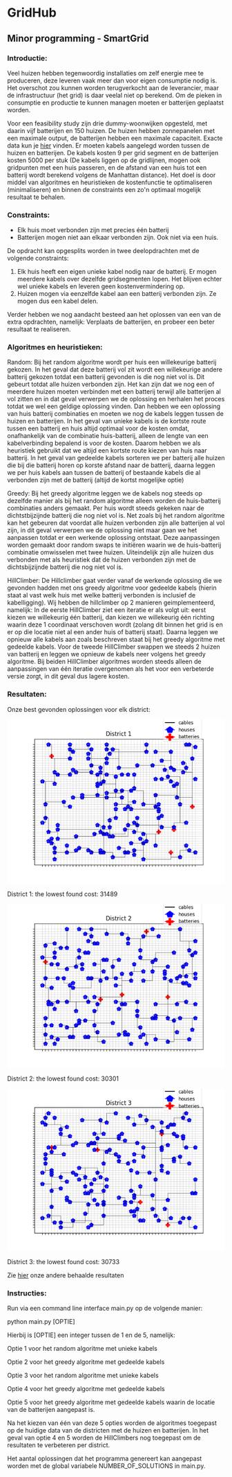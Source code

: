 # GridHub
## Minor programming - SmartGrid

### Introductie:
Veel huizen hebben tegenwoordig installaties om zelf energie mee te produceren, deze leveren vaak meer dan voor eigen consumptie nodig is.
Het overschot zou kunnen worden terugverkocht aan de leverancier, maar de infrastructuur (het grid) is daar veelal niet op berekend. Om de pieken in consumptie en productie te kunnen managen moeten er batterijen geplaatst worden.

Voor een feasibility study zijn drie dummy-woonwijken opgesteld, met daarin vijf batterijen en 150 huizen. De huizen hebben zonnepanelen met een maximale output, de batterijen hebben een maximale capaciteit. Exacte data kun je [hier](./data) vinden. Er moeten kabels aangelegd worden tussen de huizen en batterijen. De kabels kosten 9 per grid segment en de batterijen kosten 5000 per stuk (De kabels liggen op de gridlijnen, mogen ook gridpunten met een huis passeren, en de afstand van een huis tot een batterij wordt berekend volgens de Manhattan distance). Het doel is door middel van algoritmes en heuristieken de kostenfunctie te optimaliseren (minimaliseren) en binnen de constraints een zo'n optimaal mogelijk resultaat te behalen.

### Constraints:
- Elk huis moet verbonden zijn met precies één batterij
- Batterijen mogen niet aan elkaar verbonden zijn. Ook niet via een huis.

De opdracht kan opgesplits worden in twee deelopdrachten met de volgende constraints:
1) Elk huis heeft een eigen unieke kabel nodig naar de batterij. Er mogen meerdere kabels over dezelfde gridsegmenten lopen. Het blijven echter wel unieke kabels en leveren geen kostenvermindering op.
2) Huizen mogen via eenzelfde kabel aan een batterij verbonden zijn. Ze mogen dus een kabel delen.

Verder hebben we nog aandacht besteed aan het oplossen van een van de extra opdrachten, namelijk:
Verplaats de batterijen, en probeer een beter resultaat te realiseren.

### Algoritmes en heuristieken:

Random: Bij het random algoritme wordt per huis een willekeurige batterij gekozen. In het geval dat deze batterij vol zit wordt een willekeurige andere batterij gekozen totdat een batterij gevonden is die nog niet vol is. Dit gebeurt totdat alle huizen verbonden zijn.
Het kan zijn dat we nog een of meerdere huizen moeten verbinden met een batterij terwijl alle batterijen al vol zitten en in dat geval verwerpen we de oplossing en herhalen het proces totdat we wel een geldige oplossing vinden. Dan hebben we een oplossing van huis batterij combinaties en moeten we nog de kabels leggen tussen de huizen en batterijen. In het geval van unieke kabels is de kortste route tussen een batterij en huis altijd optimaal voor de kosten omdat, onafhankelijk van de combinatie huis-batterij, alleen de lengte van een kabelverbinding bepalend is voor de kosten. Daarom hebben we als heuristiek gebruikt dat we altijd een kortste route kiezen van huis naar batterij. In het geval van gedeelde kabels sorteren we per batterij alle huizen die bij die batterij horen op korste afstand naar de batterij, daarna leggen we per huis kabels aan tussen de batterij of bestaande kabels die al verbonden zijn met de batterij (altijd de kortst mogelijke optie)

Greedy: Bij het greedy algoritme leggen we de kabels nog steeds op dezelfde manier als bij het random algoritme alleen worden de huis-batterij combinaties anders gemaakt. Per huis wordt steeds gekeken naar de dichtstbijzijnde batterij die nog niet vol is.
Net zoals bij het random algoritme kan het gebeuren dat voordat alle huizen verbonden zijn alle batterijen al vol zijn, in dit geval verwerpen we de oplossing niet maar gaan we het aanpassen totdat er een werkende oplossing ontstaat. Deze aanpassingen worden gemaakt door random swaps te initiëren waarin we de huis-batterij combinatie omwisselen met twee huizen. Uiteindelijk zijn alle huizen dus verbonden met als heuristiek dat de huizen verbonden zijn met de dichtsbijzijnde batterij die nog niet vol is.

HillClimber:
De Hillclimber gaat verder vanaf de werkende oplossing die we gevonden hadden met ons greedy algoritme voor gedeelde kabels (hierin staat al vast welk huis met welke batterij verbonden is inclusief de kabelligging). Wij hebben de hillclimber op 2 manieren geimplementeerd, namelijk:
In de eerste HillClimber ziet een iteratie er als volgt uit: eerst kiezen we willekeurig één batterij, dan kiezen we willekeurig één richting waarin deze 1 coordinaat verschoven wordt (zolang dit binnen het grid is en er op die locatie niet al een ander huis of batterij staat). Daarna leggen we opnieuw alle kabels aan zoals beschreven staat bij het greedy algoritme met gedeelde kabels.
Voor de tweede HillClimber swappen we steeds 2 huizen van batterij en leggen we opnieuw de kabels neer volgens het greedy algoritme.
Bij beiden HillClimber algoritmes worden steeds alleen de aanpassingen van één iteratie overgenomen als het voor een verbeterde versie zorgt, in dit geval dus lagere kosten.

### Resultaten:
Onze best gevonden oplossingen voor elk district:

![District 1](https://github.com/githubMichiel/GridHub/blob/main/visualisations/districts/district_1_optimal_100000.png)

District 1: the lowest found cost: 31489

![District 2](https://github.com/githubMichiel/GridHub/blob/main/visualisations/districts/district_2_optimal_100000.png)

District 2: the lowest found cost: 30301

![District 3](https://github.com/githubMichiel/GridHub/blob/main/visualisations/districts/district_3_optimal_100000.png)

District 3: the lowest found cost: 30733

Zie [hier](https://github.com/githubMichiel/GridHub/tree/main/visualisations) onze andere behaalde resultaten

### Instructies:

Run via een command line interface main.py op de volgende manier:

python main.py [OPTIE]

Hierbij is [OPTIE] een integer tussen de 1 en de 5, namelijk:

Optie 1 voor het random algoritme met unieke kabels

Optie 2 voor het greedy algoritme met gedeelde kabels

Optie 3 voor het random algoritme met unieke kabels

Optie 4 voor het greedy algoritme met gedeelde kabels

Optie 5 voor het greedy algoritme met gedeelde kabels waarin de locatie van de batterijen aangepast is.

Na het kiezen van één van deze 5 opties worden de algoritmes toegepast op de huidige data van de districten met de huizen en batterijen.
In het geval van optie 4 en 5 worden de HillClimbers nog toegepast om de resultaten te verbeteren per district.

Het aantal oplossingen dat het programma genereert kan aangepast worden met de global variabele NUMBER_OF_SOLUTIONS in main.py.
